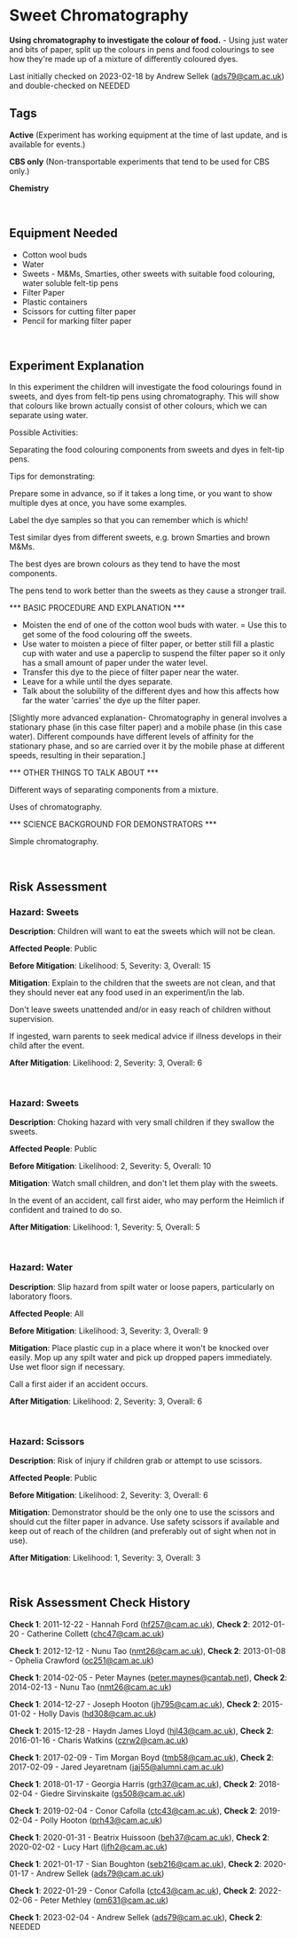 # Sweet Chromatography

**Using chromatography to investigate the colour of food.** - Using just water and bits of paper, split up the colours in pens and food colourings to see how they're made up of a mixture of differently coloured dyes.

Last initially checked on 2023-02-18 by Andrew Sellek (ads79@cam.ac.uk) and double-checked on NEEDED

## Tags
<!--- Start Tags (DO NOT REMOVE THIS COMMENT) --->

**Active** (Experiment has working equipment at the time of last update, and is available for events.)

**CBS only** (Non-transportable experiments that tend to be used for CBS only.)

**Chemistry**
<!--- End Tags (DO NOT REMOVE THIS COMMENT) --->

<br/>

## Equipment Needed 
- Cotton wool buds
- Water
- Sweets - M&Ms, Smarties, other sweets with suitable food colouring, water soluble felt-tip pens
- Filter Paper
- Plastic containers
- Scissors for cutting filter paper
- Pencil for marking filter paper

<br/>

## Experiment Explanation 

In this experiment the children will investigate the food colourings found in sweets, and dyes from felt-tip pens using chromatography. This will show that colours like brown actually consist of other colours, which we can separate using water.

Possible Activities:

Separating the food colouring components from sweets and dyes in felt-tip pens.

Tips for demonstrating:

Prepare some in advance, so if it takes a long time, or you want to show multiple dyes at once, you have some examples.

Label the dye samples so that you can remember which is which!

Test similar dyes from different sweets, e.g. brown Smarties and brown M&Ms.

The best dyes are brown colours as they tend to have the most components.

The pens tend to work better than the sweets as they cause a stronger trail.

*** BASIC PROCEDURE AND EXPLANATION ***

- Moisten the end of one of the cotton wool buds with water.
= Use this to get some of the food colouring off the sweets.
- Use water to moisten a piece of filter paper, or better still fill a plastic cup with water and use a paperclip to suspend the filter paper so it only has a small amount of paper under the water level.
- Transfer this dye to the piece of filter paper near the water.
- Leave for a while until the dyes separate.
- Talk about the solubility of the different dyes and how this affects how far the water 'carries' the dye up the filter paper. 

[Slightly more advanced explanation- Chromatography in general involves a stationary phase (in this case filter paper) and a mobile phase (in this case water). Different compounds have different levels of affinity for the stationary phase, and so are carried over it by the mobile phase at different speeds, resulting in their separation.]

*** OTHER THINGS TO TALK ABOUT ***

Different ways of separating components from a mixture.

Uses of chromatography.

*** SCIENCE BACKGROUND FOR DEMONSTRATORS ***

Simple chromatography. 

<br/>

## Risk Assessment

### **Hazard**: Sweets

**Description**: Children will want to eat the sweets which will not be clean.

**Affected People**: Public

**Before Mitigation**: Likelihood: 5, Severity: 3, Overall: 15

**Mitigation**: Explain to the children that the sweets are not clean, and that they should never eat any food used in an experiment/in the lab.

Don't leave sweets unattended and/or in easy reach of children without supervision.

If ingested, warn parents to seek medical advice if illness develops in their child after the event.

**After Mitigation**: Likelihood: 2, Severity: 3, Overall: 6

<br/>

### **Hazard**: Sweets

**Description**: Choking hazard with very small children if they swallow the sweets.

**Affected People**: Public

**Before Mitigation**: Likelihood: 2, Severity: 5, Overall: 10

**Mitigation**: Watch small children, and don't let them play with the sweets.

In the event of an accident, call first aider, who may perform the Heimlich if confident and trained to do so.

**After Mitigation**: Likelihood: 1, Severity: 5, Overall: 5

<br/>

### **Hazard**: Water

**Description**: Slip hazard from spilt water or loose papers, particularly on laboratory floors.

**Affected People**: All

**Before Mitigation**: Likelihood: 3, Severity: 3, Overall: 9

**Mitigation**: Place plastic cup in a place where it won't be knocked over easily. Mop up any spilt water and pick up dropped papers immediately. Use wet floor sign if necessary.

Call a first aider if an accident occurs.

**After Mitigation**: Likelihood: 2, Severity: 3, Overall: 6

<br/>

### **Hazard**: Scissors

**Description**: Risk of injury if children grab or attempt to use scissors.

**Affected People**: Public

**Before Mitigation**: Likelihood: 2, Severity: 3, Overall: 6

**Mitigation**: Demonstrator should be the only one to use the scissors and should cut the filter paper in advance. Use safety scissors if available and keep out of reach of the children (and preferably out of sight when not in use).

**After Mitigation**: Likelihood: 1, Severity: 3, Overall: 3

<br/>

## Risk Assessment Check History 

**Check 1**: 2011-12-22 - Hannah Ford (hf257@cam.ac.uk), **Check 2**: 2012-01-20 - Catherine Collett (chc47@cam.ac.uk)

**Check 1**: 2012-12-12 - Nunu Tao (nmt26@cam.ac.uk), **Check 2**: 2013-01-08 - Ophelia Crawford (oc251@cam.ac.uk)

**Check 1**: 2014-02-05 - Peter Maynes (peter.maynes@cantab.net), **Check 2**: 2014-02-13 - Nunu Tao (nmt26@cam.ac.uk)

**Check 1**: 2014-12-27 - Joseph Hooton (jh795@cam.ac.uk), **Check 2**: 2015-01-02 - Holly Davis (hd308@cam.ac.uk)

**Check 1**: 2015-12-28 - Haydn James Lloyd (hjl43@cam.ac.uk), **Check 2**: 2016-01-16 - Charis Watkins (czrw2@cam.ac.uk)

**Check 1**: 2017-02-09 - Tim Morgan Boyd (tmb58@cam.ac.uk), **Check 2**: 2017-02-09 - Jared Jeyaretnam (jaj55@alumni.cam.ac.uk)

**Check 1**: 2018-01-17 - Georgia Harris (grh37@cam.ac.uk), **Check 2**: 2018-02-04 - Giedre Sirvinskaite (gs508@cam.ac.uk)

**Check 1**: 2019-02-04 - Conor Cafolla (ctc43@cam.ac.uk), **Check 2**: 2019-02-04 - Polly Hooton (prh43@cam.ac.uk)

**Check 1**: 2020-01-31 - Beatrix Huissoon (beh37@cam.ac.uk), **Check 2**: 2020-02-02 - Lucy Hart (ljfh2@cam.ac.uk)

**Check 1**: 2021-01-17 - Sian Boughton (seb216@cam.ac.uk), **Check 2**: 2020-01-17 - Andrew Sellek (ads79@cam.ac.uk)

**Check 1**: 2022-01-29 - Conor Cafolla (ctc43@cam.ac.uk), **Check 2**: 2022-02-06 - Peter Methley (pm631@cam.ac.uk)

**Check 1**: 2023-02-04 - Andrew Sellek (ads79@cam.ac.uk), **Check 2**: NEEDED
